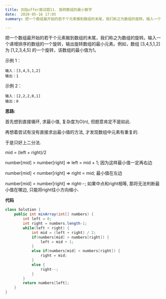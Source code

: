 ```yaml
---
title: 剑指offer面试题11. 旋转数组的最小数字
date:  2020-05-16 17:05
summary: 把一个数组最开始的若干个元素搬到数组的末尾，我们称之为数组的旋转。输入一个递增排序的数组的一个旋转，输出旋转数组的最小元素。例如，数组 [3,4,5,1,2] 为 [1,2,3,4,5] 的一个旋转，该数组的最小值为1。  

---
```


把一个数组最开始的若干个元素搬到数组的末尾，我们称之为数组的旋转。输入一个递增排序的数组的一个旋转，输出旋转数组的最小元素。例如，数组 [3,4,5,1,2] 为 [1,2,3,4,5] 的一个旋转，该数组的最小值为1。  

示例 1：

```
输入：[3,4,5,1,2]
输出：1
```

示例 2：

```
输入：[2,2,2,0,1]
输出：0
```



**思路:** 

首先想到直接循环, 求最小值, 复杂度为O(n), 但题意肯定不是如此. 

再想着尝试有没有直接求出最小值的方法, 才发现数组中元素有重复的. 



于是只好上二分法. 

mid = (left + right)/2

number[mid] > number[right] => left = mid + 1; 因为这样最小值一定再右边

number[mid] < number[right] => right = mid; 最小值在左边

number[mid] = number[right] => right--; 如果中点和right相等, 那将无法判断最小值在哪边, 只能将right往小方向缩小. 



**代码**

```java
class Solution {
    public int minArray(int[] numbers) {
        int left = 0;
        int right = numbers.length-1;
        while(left < right) {
            int mid = (left + right) / 2;
            if(numbers[mid] > numbers[right]) {
                left = mid + 1;
            }
            else if(numbers[mid] < numbers[right]) {
                right = mid;
            }
            else {
                right--;
            }
        }
        return numbers[left];
    }
}
```



